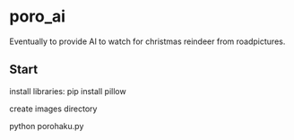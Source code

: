 # poro_ai
Eventually to provide AI to watch for christmas reindeer from roadpictures.

## Start
install libraries:
pip install pillow

create images directory

python porohaku.py 


